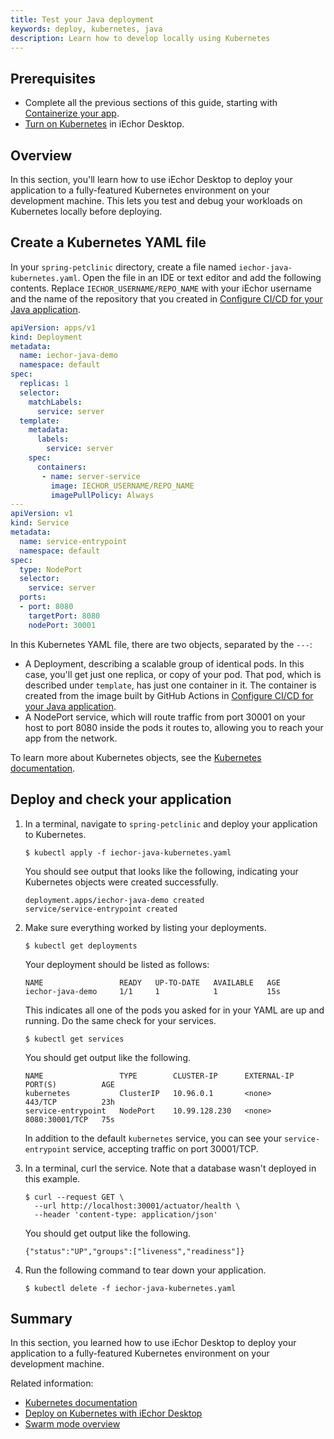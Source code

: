 ```yaml
---
title: Test your Java deployment
keywords: deploy, kubernetes, java
description: Learn how to develop locally using Kubernetes
---
```


## Prerequisites

- Complete all the previous sections of this guide, starting with [Containerize your app](containerize.md).
- [Turn on Kubernetes](/desktop/kubernetes/#install-and-turn-on-kubernetes) in iEchor Desktop.

## Overview

In this section, you'll learn how to use iEchor Desktop to deploy your
application to a fully-featured Kubernetes environment on your development
machine. This lets you test and debug your workloads on Kubernetes locally
before deploying.

## Create a Kubernetes YAML file

In your `spring-petclinic` directory, create a file named
`iechor-java-kubernetes.yaml`. Open the file in an IDE or text editor and add
the following contents. Replace `IECHOR_USERNAME/REPO_NAME` with your iEchor
username and the name of the repository that you created in [Configure CI/CD for
your Java application](configure-ci-cd.md).

```yaml
apiVersion: apps/v1
kind: Deployment
metadata:
  name: iechor-java-demo
  namespace: default
spec:
  replicas: 1
  selector:
    matchLabels:
      service: server
  template:
    metadata:
      labels:
        service: server
    spec:
      containers:
       - name: server-service
         image: IECHOR_USERNAME/REPO_NAME
         imagePullPolicy: Always
---
apiVersion: v1
kind: Service
metadata:
  name: service-entrypoint
  namespace: default
spec:
  type: NodePort
  selector:
    service: server
  ports:
  - port: 8080
    targetPort: 8080
    nodePort: 30001
```

In this Kubernetes YAML file, there are two objects, separated by the `---`:

 - A Deployment, describing a scalable group of identical pods. In this case,
   you'll get just one replica, or copy of your pod. That pod, which is
   described under `template`, has just one container in it. The
    container is created from the image built by GitHub Actions in [Configure CI/CD for
    your Java application](configure-ci-cd.md).
 - A NodePort service, which will route traffic from port 30001 on your host to
   port 8080 inside the pods it routes to, allowing you to reach your app
   from the network.

To learn more about Kubernetes objects, see the [Kubernetes documentation](https://kubernetes.io/docs/home/).

## Deploy and check your application

1. In a terminal, navigate to `spring-petclinic` and deploy your application to
   Kubernetes.

   ```console
   $ kubectl apply -f iechor-java-kubernetes.yaml
   ```

   You should see output that looks like the following, indicating your Kubernetes objects were created successfully.

   ```shell
   deployment.apps/iechor-java-demo created
   service/service-entrypoint created
   ```

2. Make sure everything worked by listing your deployments.

   ```console
   $ kubectl get deployments
   ```

   Your deployment should be listed as follows:

   ```shell
   NAME                 READY   UP-TO-DATE   AVAILABLE   AGE
   iechor-java-demo     1/1     1            1           15s
   ```

   This indicates all one of the pods you asked for in your YAML are up and running. Do the same check for your services.

   ```console
   $ kubectl get services
   ```

   You should get output like the following.

   ```shell
   NAME                 TYPE        CLUSTER-IP      EXTERNAL-IP   PORT(S)          AGE
   kubernetes           ClusterIP   10.96.0.1       <none>        443/TCP          23h
   service-entrypoint   NodePort    10.99.128.230   <none>        8080:30001/TCP   75s
   ```

   In addition to the default `kubernetes` service, you can see your `service-entrypoint` service, accepting traffic on port 30001/TCP.

3. In a terminal, curl the service. Note that a database wasn't deployed in
   this example.

   ```console
   $ curl --request GET \
     --url http://localhost:30001/actuator/health \
     --header 'content-type: application/json'
   ```

   You should get output like the following.
   ```console
   {"status":"UP","groups":["liveness","readiness"]}
   ```

4. Run the following command to tear down your application.

   ```console
   $ kubectl delete -f iechor-java-kubernetes.yaml
   ```

## Summary

In this section, you learned how to use iEchor Desktop to deploy your application to a fully-featured Kubernetes environment on your development machine.

Related information:
   - [Kubernetes documentation](https://kubernetes.io/docs/home/)
   - [Deploy on Kubernetes with iEchor Desktop](../../desktop/kubernetes.md)
   - [Swarm mode overview](../../engine/swarm/_index.md)